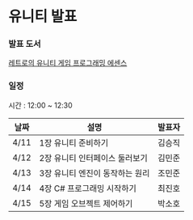 # 유니티 발표

### 발표 도서

[레트로의 유니티 게임 프로그래밍 에센스](http://www.yes24.com/Product/Goods/106537338)

### 일정

시간 : 12:00 ~ 12:30

| 날짜      | 설명 | 발표자 |
| ----------- | ----------- | ----------- |
| 4/11      | 1장 유니티 준비하기       | 김승직       |
| 4/12      | 2장 유니티 인터페이스 둘러보기       | 김민준       |
| 4/13      | 3장 유니티 엔진이 동작하는 원리       | 조민준       |
| 4/14      | 4장 C# 프로그래밍 시작하기       | 최진호       |
| 4/15      | 5장 게임 오브젝트 제어하기       | 박소호       |
